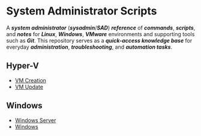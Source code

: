 # System Administrator Scripts

A **_system administrator_** (**_sysadmin_**/**_SAD_**) **_reference_** of **_commands_**, **_scripts_**, and **_notes_** for **_Linux_**, **_Windows_**, **_VMware_** environments and supporting tools such as **_Git_**. This repository serves as a **_quick-access knowledge base_** for everyday **_administration_**, **_troubleshooting_**, and **_automation tasks_**.

## Hyper-V

-   [VM Creation](Hyper-V/vm-creation.ps1)
-   [VM Update](Hyper-V/vm-update.ps1)

## Windows

-   [Windows Server](Windows/windows-server.md)
-   [Windows](Windows/windows.md)